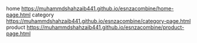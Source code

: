 home https://muhammdshahzaib441.github.io/esnzacombine/home-page.html
category https://muhammdshahzaib441.github.io/esnzacombine/category-page.html
product https://muhammdshahzaib441.github.io/esnzacombine/product-page.html
